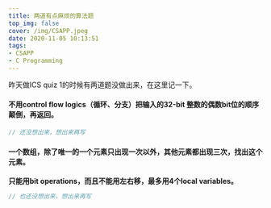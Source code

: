 ```yaml
---
title: 两道有点麻烦的算法题
top_img: false
cover: /img/CSAPP.jpeg
date: 2020-11-05 10:13:51
tags:
- CSAPP
- C Programming
---
```


昨天做ICS quiz 1的时候有两道题没做出来，在这里记一下。

#### 不用control flow logics（循环、分支）把输入的32-bit 整数的偶数bit位的顺序颠倒，再返回。
```C
// 还没想出来，想出来再写
```
#### 一个数组，除了唯一的一个元素只出现一次以外，其他元素都出现三次，找出这个元素。
**只能用bit operations，而且不能用左右移，最多用4个local variables。**

```C
// 也还没想出来，想出来再写
```